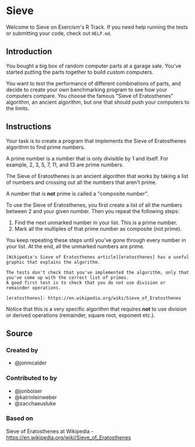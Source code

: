 # Sieve

Welcome to Sieve on Exercism's R Track.
If you need help running the tests or submitting your code, check out `HELP.md`.

## Introduction

You bought a big box of random computer parts at a garage sale.
You've started putting the parts together to build custom computers.

You want to test the performance of different combinations of parts, and decide to create your own benchmarking program to see how your computers compare.
You choose the famous "Sieve of Eratosthenes" algorithm, an ancient algorithm, but one that should push your computers to the limits.

## Instructions

Your task is to create a program that implements the Sieve of Eratosthenes algorithm to find prime numbers.

A prime number is a number that is only divisible by 1 and itself.
For example, 2, 3, 5, 7, 11, and 13 are prime numbers.

The Sieve of Eratosthenes is an ancient algorithm that works by taking a list of numbers and crossing out all the numbers that aren't prime.

A number that is **not** prime is called a "composite number".

To use the Sieve of Eratosthenes, you first create a list of all the numbers between 2 and your given number.
Then you repeat the following steps:

1. Find the next unmarked number in your list. This is a prime number.
2. Mark all the multiples of that prime number as composite (not prime).

You keep repeating these steps until you've gone through every number in your list.
At the end, all the unmarked numbers are prime.

~~~~exercism/note
[Wikipedia's Sieve of Eratosthenes article][eratosthenes] has a useful graphic that explains the algorithm.

The tests don't check that you've implemented the algorithm, only that you've come up with the correct list of primes.
A good first test is to check that you do not use division or remainder operations.

[eratosthenes]: https://en.wikipedia.org/wiki/Sieve_of_Eratosthenes
~~~~

Notice that this is a very specific algorithm that requires **not** to use division or derived operations (remainder, square root, exponent etc.).

## Source

### Created by

- @jonmcalder

### Contributed to by

- @jonboiser
- @katrinleinweber
- @zacchaeusluke

### Based on

Sieve of Eratosthenes at Wikipedia - https://en.wikipedia.org/wiki/Sieve_of_Eratosthenes